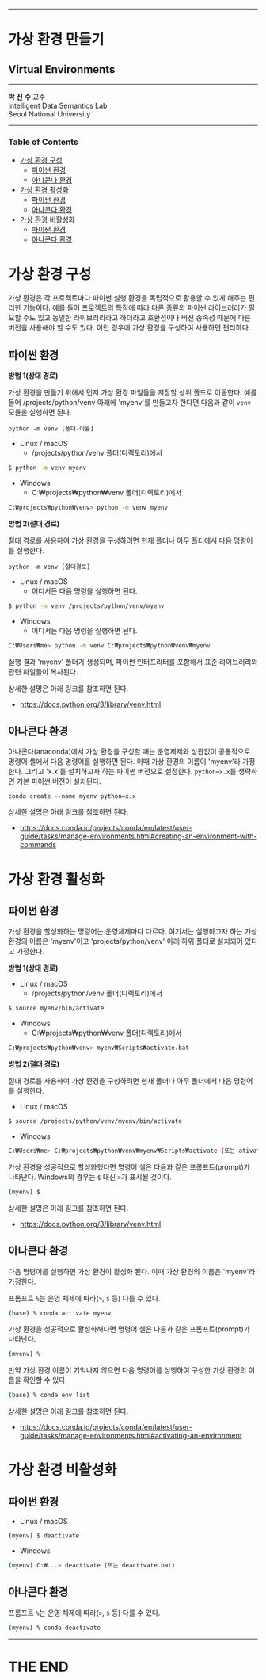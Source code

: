 - - -

# 가상 환경 만들기

## Virtual Environments

* * *

**박 진 수** 교수  
Intelligent Data Semantics Lab  
Seoul National University

- - -

<h3>Table of Contents<span class="tocSkip"></span></h3>
<div class="toc"><ul class="toc-item"><li><span><a href="#가상-환경-구성" data-toc-modified-id="가상-환경-구성-1">가상 환경 구성</a></span><ul class="toc-item"><li><span><a href="#파이썬-환경" data-toc-modified-id="파이썬-환경-1.1">파이썬 환경</a></span></li><li><span><a href="#아나콘다-환경" data-toc-modified-id="아나콘다-환경-1.2">아나콘다 환경</a></span></li></ul></li><li><span><a href="#가상-환경-활성화" data-toc-modified-id="가상-환경-활성화-2">가상 환경 활성화</a></span><ul class="toc-item"><li><span><a href="#파이썬-환경" data-toc-modified-id="파이썬-환경-2.1">파이썬 환경</a></span></li><li><span><a href="#아나콘다-환경" data-toc-modified-id="아나콘다-환경-2.2">아나콘다 환경</a></span></li></ul></li><li><span><a href="#가상-환경-비활성화" data-toc-modified-id="가상-환경-비활성화-3">가상 환경 비활성화</a></span><ul class="toc-item"><li><span><a href="#파이썬-환경" data-toc-modified-id="파이썬-환경-3.1">파이썬 환경</a></span></li><li><span><a href="#아나콘다-환경" data-toc-modified-id="아나콘다-환경-3.2">아나콘다 환경</a></span></li></ul></li></ul></div>

#  가상 환경 구성 

가상 환경은 각 프로젝트마다 파이썬 실행 환경을 독립적으로 활용할 수 있게 해주는 편리한 기능이다. 예를 들어 프로젝트의 특징에 따라 다른 종류의 파이썬 라이브러리가 필요할 수도 있고 동일한 라이브러리라고 하더라고 호환성이나 버전 종속성 때문에 다른 버전을 사용해야 할 수도 있다. 이런 경우에 가상 환경을 구성하여 사용하면 편리하다.

## 파이썬 환경

**방법 1(상대 경로)**

가상 환경을 만들기 위해서 먼저 가상 환경 파일들을 저장할 상위 폴드로 이동한다. 예를 들어 /projects/python/venv 아래에 'myenv'를 만들고자 한다면 다음과 같이 `venv` 모듈을 실행하면 된다.


```code
python -m venv [폴더-이름]
```

- Linux / macOS
  + /projects/python/venv 폴더(디렉토리)에서

```sh
$ python -m venv myenv
```

- Windows
  + C:₩projects₩python₩venv 폴더(디렉토리)에서


```sh
C:₩projects₩python₩venv> python -m venv myenv
```

**방법 2(절대 경로)**

절대 경로를 사용하여 가상 환경을 구성하려면 현재 폴더나 아무 폴더에서 다음 명령어를 실행한다.

```code
python -m venv [절대경로]
```

- Linux / macOS
  + 어디서든 다음 명령을 실행하면 된다.


```sh
$ python -m venv /projects/python/venv/myenv
```

- Windows
  + 어디서든 다음 명령을 실행하면 된다.

```sh
C:₩Users₩me> python -m venv C:₩projects₩python₩venv₩myenv
```

실행 결과 'myenv' 폴더가 생성되며, 파이썬 인터프리터를 포함해서 표준 라이브러리와 관련 파일들이 복사된다.

상세한 설명은 아래 링크를 참조하면 된다.
- https://docs.python.org/3/library/venv.html

## 아나콘다 환경

아나콘다(anaconda)에서 가상 환경을 구성할 때는 운영제제와 상관없이 공통적으로 명령어 셸에서 다음 명령어를 실행하면 된다. 이때 가상 환경의 이름이 'myenv'라 가정한다. 그리고 'x.x'를 설치하고자 하는 파이썬 버전으로 설정한다. `python=x.x`를 생략하면 기본 파이썬  버전이 설치된다.

```code
conda create --name myenv python=x.x
```

상세한 설명은 아래 링크를 참조하면 된다.
- https://docs.conda.io/projects/conda/en/latest/user-guide/tasks/manage-environments.html#creating-an-environment-with-commands

# 가상 환경 활성화

## 파이썬 환경

가상 환경을 할성화하는 명령어는 운영체제마다 다르다. 여기서는 실행하고자 하는 가상 환경의 이름은 'myenv'이고 'projects/python/venv' 아래 하위 폴더로 설치되어 있다고 가정한다.

**방법 1(상대 경로)**

- Linux / macOS
  + /projects/python/venv 폴더(디렉토리)에서

```sh
$ source myenv/bin/activate
```

- Windows
  + C:₩projects₩python₩venv 폴더(디렉토리)에서
  
```sh
C:₩projects₩python₩venv> myenv₩Scripts₩activate.bat
```

**방법 2(절대 경로)**

절대 경로를 사용하여 가상 환경을 구성하려면 현재 폴더나 아무 폴더에서 다음 명령어를 실행한다.

- Linux / macOS

```sh
$ source /projects/python/venv/myenv/bin/activate
```

- Windows

```sh
C:₩Users₩me> C:₩projects₩python₩venv₩myenv₩Scripts₩activate (또는 ativate.bat)
```

가상 환경을 성공적으로 할성화했다면 명령어 셸은 다음과 같은 프롬프트(prompt)가 나타난다. Windows의 경우는 `$` 대신 `>`가 표시될 것이다.

```sh
(myenv) $
```


상세한 설명은 아래 링크를 참조하면 된다.
- https://docs.python.org/3/library/venv.html

## 아나콘다 환경

다음 명령어를 실행하면 가상 환경이 활성화 된다. 이때 가상 환경의 이름은 'myenv'라 가정한다. 

프롬프트 `%`는 운영 체제에 따라(`>`, `$` 등) 다를 수 있다.

```sh
(base) % conda activate myenv
```

가상 환경을 성공적으로 활성화해다면 명령어 셸은 다음과 같은 프롬프트(prompt)가 나타난다.

```sh
(myenv) %
```

만약 가상 환경 이름이 기억나지 않으면 다음 명령어를 싱행하여 구성한 가상 환경의 이름을 확인할 수 있다.

```sh
(base) % conda env list
```

상세한 설명은 아래 링크를 참조하면 된다.
- https://docs.conda.io/projects/conda/en/latest/user-guide/tasks/manage-environments.html#activating-an-environment

# 가상 환경 비활성화

## 파이썬 환경

- Linux / macOS

```sh
(myenv) $ deactivate
```

- Windows

```sh
(myenv) C:₩...> deactivate (또는 deactivate.bat)
```

## 아나콘다 환경

프롬프트 `%`는 운영 체제에 따라(`>`, `$` 등) 다를 수 있다.

```sh
(myenv) % conda deactivate
```

- - -

# THE END
